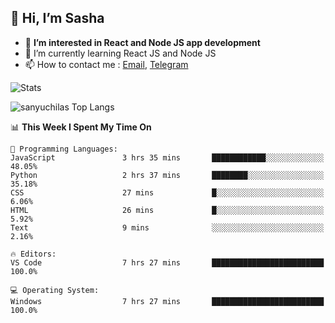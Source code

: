 ## 👋 Hi, I’m Sasha

- 👀 **I’m interested in React and Node JS app development** 
- 🌱 I’m currently learning React JS and Node JS
- 📫 How to contact me : [Email](mailto:sanyuchilas@gmail.com), [Telegram](https://t.me/sanyuchilas)

![Stats](https://github-readme-stats.vercel.app/api?username=sanyuchilas&show_icons=true&theme=react&hide=issues&count_private=true&layout=compact)

![sanyuchilas Top Langs](https://github-readme-stats.vercel.app/api/top-langs/?username=sanyuchilas&theme=react&hide_border=true&include_all_commits=true&count_private=true)

<!--START_SECTION:waka-->
📊 **This Week I Spent My Time On** 

```text
💬 Programming Languages: 
JavaScript               3 hrs 35 mins       ████████████░░░░░░░░░░░░░   48.05% 
Python                   2 hrs 37 mins       ████████░░░░░░░░░░░░░░░░░   35.18% 
CSS                      27 mins             █░░░░░░░░░░░░░░░░░░░░░░░░   6.06% 
HTML                     26 mins             █░░░░░░░░░░░░░░░░░░░░░░░░   5.92% 
Text                     9 mins              ░░░░░░░░░░░░░░░░░░░░░░░░░   2.16%

🔥 Editors: 
VS Code                  7 hrs 27 mins       █████████████████████████   100.0%

💻 Operating System: 
Windows                  7 hrs 27 mins       █████████████████████████   100.0%

```


<!--END_SECTION:waka-->
